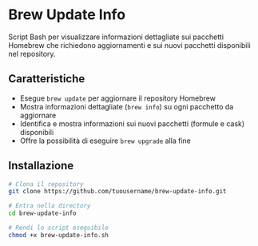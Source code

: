 # Brew Update Info

Script Bash per visualizzare informazioni dettagliate sui pacchetti Homebrew che richiedono aggiornamenti e sui nuovi pacchetti disponibili nel repository.

## Caratteristiche

- Esegue `brew update` per aggiornare il repository Homebrew
- Mostra informazioni dettagliate (`brew info`) su ogni pacchetto da aggiornare
- Identifica e mostra informazioni sui nuovi pacchetti (formule e cask) disponibili
- Offre la possibilità di eseguire `brew upgrade` alla fine

## Installazione

```bash
# Clona il repository
git clone https://github.com/tuousername/brew-update-info.git

# Entra nella directory
cd brew-update-info

# Rendi lo script eseguibile
chmod +x brew-update-info.sh

